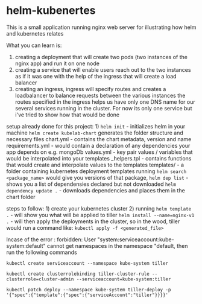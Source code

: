 # helm-kubenertes
This is a small application running nginx web server for illustrating how helm and kubernetes relates


What you can learn is:
   1) creating a deployment that will create two pods (two instances of the nginx app) and run it on one node
   2) creating a service that will enable users reach out to the two instances as if it was one with the help of the ingress that will create a load balancer
   3) creating an ingress, ingress will specify routes and creates a loadbalancer to balance requests between the various instances
   the routes specified in the ingress helps us have only one DNS name for our several services running in the cluster. For now its only one service but i've tried to show how that would be done


setup already done for this project:
    1)  `helm init` - initializes helm in your machine
        `helm create kubelab-chart` generates the folder structure and necessary files
           chart.yml - contains the chart metadata, version and name
           requirements.yml - would contain a declaration of any dependencies your app depends on e.g. mongoDb
           values.yml - key pair values / variables that would be interpolated into your templates
           _helpers.tpl - contains functions that would create and interpolate values to the templates
           templates/ - a folder containing kubernetes deployment templates
           running `helm search <package_name>` would give you versions of that package, 
                   `helm dep list` - shows you a list of dependensies declared but not downloaded
                   `helm dependency update .` - downloads dependencies and places them in the chart folder
     

steps to follow:
    1) create your kubernetes cluster
    2) running  `helm template .` - will show you what will be applied to tiller
                `helm install --name=nginx-v1 .` - will then apply the deployments in the cluster, so in the wood, tiller would run a command like: `kubectl apply -f <generated_file>`


Incase of the error : forbidden: User "system:serviceaccount:kube-system:default" cannot get namespaces in the namespace "default, then run the following commands

`kubectl create serviceaccount --namespace kube-system tiller`

`kubectl create clusterrolebinding tiller-cluster-rule --clusterrole=cluster-admin --serviceaccount=kube-system:tiller`

`kubectl patch deploy --namespace kube-system tiller-deploy -p '{"spec":{"template":{"spec":{"serviceAccount":"tiller"}}}}'`